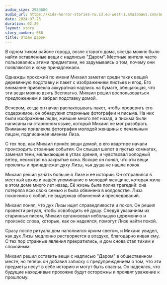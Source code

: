```yaml
---
audio_size: 2983680
audio_url: https://kids-horror-stories-ru.s3.eu-west-1.amazonaws.com/audio/058-zuschenken.mp3
date: 2024-07-25
duration: 02:29
layout: story
story_number: 058
title: Отдаю даром
---
```


В одном тихом районе города, возле старого дома, всегда можно было найти оставленные вещи с надписью "Даром". Местные жители часто пользовались этими предметами, не задумываясь о том, почему они появляются и кому принадлежали.

Однажды прохожий по имени Михаил заметил среди таких вещей деревянную подставку и пакет с изображением листьев и ягод. Его внимание привлекла аккуратная надпись на бумаге, обещающая, что эти вещи можно взять бесплатно. Михаил решил воспользоваться предложением и забрал подставку домой.

Вечером, когда он начал распаковывать пакет, чтобы проверить его содержимое, он обнаружил старинные фотографии и письма. На них были изображены люди, жившие много лет назад, а письма были написаны на старинном языке, который Михаил не мог разобрать. Внимание привлекла фотография молодой женщины с печальным лицом, подписанная именем Лиза.

С тех пор, как Михаил принёс вещи домой, в его квартире начали происходить странные события. Он слышал шепот в пустых комнатах, замечал тени, мелькающие в углах зрения, и чувствовал холодный ветер, несмотря на закрытые окна. Вскоре он понял, что эти вещи прокляты и принадлежат духу Лизы, чья душа не нашла покоя.

Михаил решил узнать больше о Лизе и её истории. Он отправился в местный архив и нашёл упоминание о молодой женщине, которая жила в этом доме много лет назад. Её жизнь была полна трагедий: она потеряла всю свою семью и была обвинена в колдовстве. Лиза покончила с собой, не выдержав обвинений и преследований.

Михаил понял, что дух Лизы ищет справедливости и покоя. Он решил провести ритуал, чтобы освободить её душу. Следуя указаниям из старинных писем, Михаил организовал небольшую церемонию и произнёс слова, которые, как он надеялся, помогут Лизе найти покой.

Сразу после ритуала дом наполнился ярким светом, и Михаил увидел, как дух Лизы медленно растворяется в воздухе, благодарно кивая ему. С тех пор странные явления прекратились, и дом снова стал тихим и спокойным.

Михаил решил оставить вещи с надписью "Даром" в общественном месте, но теперь он добавил записку с предупреждением о том, что эти предметы несут в себе историю и могут быть опасны. Он надеялся, что будущие находчивые прохожие будут осторожны и проявят уважение к прошлому.